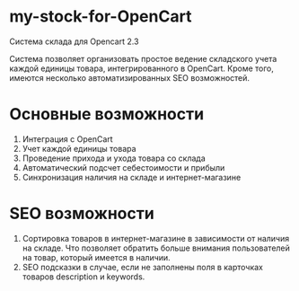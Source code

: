 # my-stock-for-OpenCart
Система склада для Opencart 2.3

Система позволяет организовать простое ведение складского учета каждой единицы товара, интегрированного в OpenCart. Кроме того, имеются несколько автоматизированных SEO возможностей.

# Основные возможности
1. Интеграция с OpenCart 
2. Учет каждой единицы товара
3. Проведение прихода и ухода товара со склада
4. Автоматический подсчет себестоимости и прибыли
5. Синхронизация наличия на складе и интернет-магазине

# SEO возможности
1.	Сортировка товаров в интернет-магазине в зависимости от наличия на складе. Что позволяет обратить больше внимания пользователей на товар, который имеется в наличии.
2.	SEO подсказки в случае, если не заполнены поля в карточках товаров description и keywords.
